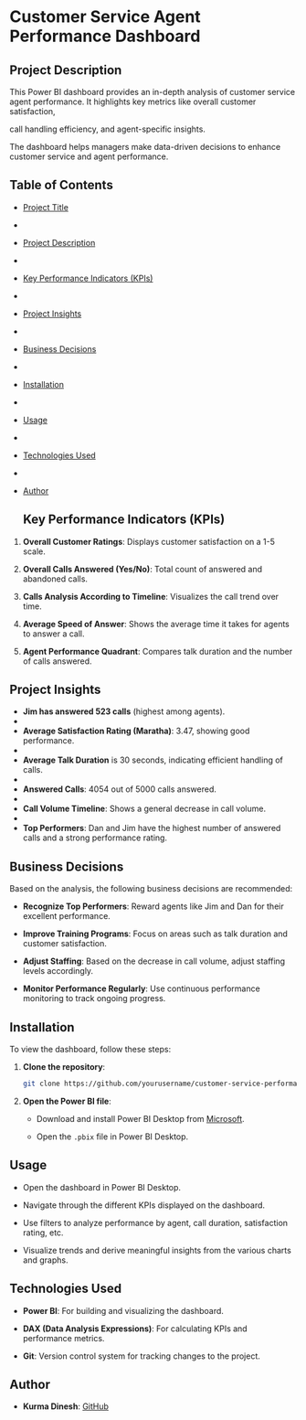 # Customer Service Agent Performance Dashboard

## Project Description

This Power BI dashboard provides an in-depth analysis of customer service agent performance. It highlights key metrics like overall customer satisfaction,

call handling efficiency, and agent-specific insights.

The dashboard helps managers make data-driven decisions to enhance customer service and agent performance.

## Table of Contents

- [Project Title](#project-title)
- 
- [Project Description](#project-description)
- 
- [Key Performance Indicators (KPIs)](#key-performance-indicators-kpis)
- 
- [Project Insights](#project-insights)
- 
- [Business Decisions](#business-decisions)
- 
- [Installation](#installation)
- 
- [Usage](#usage)
- 
- [Technologies Used](#technologies-used)
- 
- [Author](#author)

  ## Key Performance Indicators (KPIs)

1. **Overall Customer Ratings**: Displays customer satisfaction on a 1-5 scale.
 
2. **Overall Calls Answered (Yes/No)**: Total count of answered and abandoned calls.
   
3. **Calls Analysis According to Timeline**: Visualizes the call trend over time.
  
4. **Average Speed of Answer**: Shows the average time it takes for agents to answer a call.
   
5. **Agent Performance Quadrant**: Compares talk duration and the number of calls answered.

## Project Insights

- **Jim has answered 523 calls** (highest among agents).
- 
- **Average Satisfaction Rating (Maratha)**: 3.47, showing good performance.
- 
- **Average Talk Duration** is 30 seconds, indicating efficient handling of calls.
- 
- **Answered Calls**: 4054 out of 5000 calls answered.
- 
- **Call Volume Timeline**: Shows a general decrease in call volume.
- 
- **Top Performers**: Dan and Jim have the highest number of answered calls and a strong performance rating.

## Business Decisions

Based on the analysis, the following business decisions are recommended:

- **Recognize Top Performers**: Reward agents like Jim and Dan for their excellent performance.
  
- **Improve Training Programs**: Focus on areas such as talk duration and customer satisfaction.
  
- **Adjust Staffing**: Based on the decrease in call volume, adjust staffing levels accordingly.
  
- **Monitor Performance Regularly**: Use continuous performance monitoring to track ongoing progress.

## Installation

To view the dashboard, follow these steps:

1. **Clone the repository**:

    ```bash
    git clone https://github.com/yourusername/customer-service-performance-dashboard.git
    ```

3. **Open the Power BI file**: 
   - Download and install Power BI Desktop from [Microsoft](https://powerbi.microsoft.com/desktop/).
   
   - Open the `.pbix` file in Power BI Desktop.

## Usage

- Open the dashboard in Power BI Desktop.

- Navigate through the different KPIs displayed on the dashboard.

- Use filters to analyze performance by agent, call duration, satisfaction rating, etc.

- Visualize trends and derive meaningful insights from the various charts and graphs.

## Technologies Used

- **Power BI**: For building and visualizing the dashboard.

- **DAX (Data Analysis Expressions)**: For calculating KPIs and performance metrics.

- **Git**: Version control system for tracking changes to the project.

## Author

- **Kurma Dinesh**: [GitHub](https://github.com/dineshdin99)
